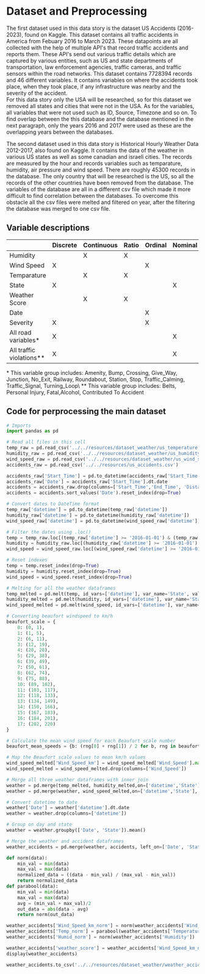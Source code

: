 # Dataset and Preprocessing

The first dataset used in this data story is the dataset US Accidents (2016-2023), found on Kaggle. This dataset contains all traffic accidents in America from Febuary 2016 to March 2023. These datapoints are all collected with the help of multiple API's that record traffic accidents and reports them. These API's send out various traffic details which are captured by various entities, such as US and state departments of transportation, law enforcement agencies, traffic cameras, and traffic sensors within the road networks. This dataset contains 7728394 records and 46 different variables. It contains variables on where the accidents took place, when they took place, if any infrastructure was nearby and the severity of the accident. <br>
For this data story only the USA will be researched, so for this dataset we removed all states and cities that were not in the USA. As for the variables, all variables that were not used such as ID, Source, Timezone and so on. To find overlap between the this database and the database mentioned in the next paragraph, only the years 2016 and 2017 were used as these are the overlapping years between the databases.

The second dataset used in this data story is Historical Hourly Weather Data 2012-2017, also found on Kaggle. It contains the data of the weather in various US states as well as some canadian and israeli cities. The records are measured by the hour and records variables such as temparature, humidity, air pressure and wind speed. There are roughly 45300 records in the database.
The only country that will be researched is the US, so all the records of the other countries have been removed from the database. The variables of the database are all in a different csv file which made it more difficult to find correlation between the databases. To overcome this obstacle all the csv files were melted and filtered on year, after the filtering the database was merged to one csv file. 

## Variable descriptions

|                        | Discrete | Continuous | Ratio | Ordinal | Nominal | Interval |
|------------------------|----------|------------|-------|---------|---------|----------|
| Humidity               |          | X          | X     |         |         |          |
| Wind Speed             | X        |            |       | X       |         |          |
| Temparature            |          | X          | X     |         |         |          |
| State                  | X        |            |       |         | X       |          |
| Weather Score          |          | X          | X     |         |         |          |
| Date                   |          |            |       | X       |         | X        |
| Severity               | X        |            |       | X       |         |          |
| All road variables*    | X        |            |       |         | X       |          |
| All traffic violations** | X        |            |       |         | X       |          |

\* This variable group includes: Amenity, Bump, Crossing, Give_Way, Junction, No_Exit, Railway, Roundabout, Station, Stop, Traffic_Calming, Traffic_Signal, Turning_Loop\\
\** This variable group includes: Belts, Personal Injury, Fatal,Alcohol, Contributed To Accident

## Code for perprocessing the main dataset
```python
# Imports
import pandas as pd

# Read all files in this cell
temp_raw = pd.read_csv('../../resources/dataset_weather/us_temperature.csv')
humidity_raw = pd.read_csv('../../resources/dataset_weather/us_humidity.csv')
wind_speed_raw = pd.read_csv('../../resources/dataset_weather/us_wind_speed.csv')
accidents_raw = pd.read_csv('../../resources/us_accidents.csv')

accidents_raw['Start_Time'] = pd.to_datetime(accidents_raw['Start_Time'])
accidents_raw['Date'] = accidents_raw['Start_Time'].dt.date
accidents = accidents_raw.drop(columns=['Start_Time','End_Time', 'Distance(mi)'])
accidents = accidents.sort_values('Date').reset_index(drop=True)

# Convert dates to DateTime format
temp_raw['datetime'] = pd.to_datetime(temp_raw['datetime'])
humidity_raw['datetime'] = pd.to_datetime(humidity_raw['datetime'])
wind_speed_raw['datetime'] = pd.to_datetime(wind_speed_raw['datetime'])

# Filter the dates using .loc()
temp = temp_raw.loc[(temp_raw['datetime'] >= '2016-01-01') & (temp_raw['datetime'] < '2018-01-01')]
humidity = humidity_raw.loc[(humidity_raw['datetime'] >= '2016-01-01') & (humidity_raw['datetime'] < '2018-01-01')]
wind_speed = wind_speed_raw.loc[(wind_speed_raw['datetime'] >= '2016-01-01') & (wind_speed_raw['datetime'] < '2018-01-01')]

# Reset indexes
temp = temp.reset_index(drop=True)
humidity = humidity.reset_index(drop=True)
wind_speed = wind_speed.reset_index(drop=True)

# Melting for all the weather dataframes
temp_melted = pd.melt(temp, id_vars=['datetime'], var_name='State', value_name='Temperature')
humidity_melted = pd.melt(humidity, id_vars=['datetime'], var_name='State', value_name='Humidity')
wind_speed_melted = pd.melt(wind_speed, id_vars=['datetime'], var_name='State', value_name='Wind_Speed')

# Converting beaufort windspeed to km/h
beaufort_scale = {
    0: (0, 1),
    1: (1, 5),
    2: (6, 11),
    3: (12, 19),
    4: (20, 28),
    5: (29, 38),
    6: (39, 49),
    7: (50, 61),
    8: (62, 74),
    9: (75, 88),
    10: (89, 102),
    11: (103, 117),
    12: (118, 133),
    13: (134, 149),
    14: (150, 166),
    15: (167, 183),
    16: (184, 201),
    17: (202, 220)
}

# Calculate the mean wind speed for each Beaufort scale number
beaufort_mean_speeds = {b: (rng[0] + rng[1]) / 2 for b, rng in beaufort_scale.items()}

# Map the Beaufort scale values to mean km/h values
wind_speed_melted['Wind_Speed_km'] = wind_speed_melted['Wind_Speed'].map(beaufort_mean_speeds)
wind_speed_melted = wind_speed_melted.drop(columns=['Wind_Speed'])

# Merge all three weather dataframes with inner join
weather = pd.merge(temp_melted, humidity_melted,on=['datetime','State'], how='inner')
weather = pd.merge(weather, wind_speed_melted,on=['datetime','State'], how='inner')

# Convert datetime to date
weather['Date'] = weather['datetime'].dt.date
weather = weather.drop(columns=['datetime'])

# Group on day and state
weather = weather.groupby(['Date', 'State']).mean()

# Merge the weather and accident dataframes
weather_accidents = pd.merge(weather, accidents, left_on=['Date', 'State'], right_on=['Date', 'City'], how='inner')

def norm(data):
    min_val = min(data)
    max_val = max(data)
    normalized_data = ((data - min_val) / (max_val - min_val))
    return normalized_data
def parabool(data):
    min_val = min(data)
    max_val = max(data)
    avg = (min_val + max_val)/2
    out_data = abs(data - avg)
    return norm(out_data)

weather_accidents['Wind_Speed_km_norm'] = norm(weather_accidents['Wind_Speed_km'])
weather_accidents['Temp_norm'] = parabool(weather_accidents['Temperature'])
weather_accidents['Humid_norm'] = norm(weather_accidents['Humidity'])

weather_accidents['weather_score'] = weather_accidents['Wind_Speed_km_norm'] + weather_accidents['Humid_norm'] + weather_accidents['Temp_norm']
display(weather_accidents)

weather_accidents.to_csv('../../resources/dataset_weather/weather_accidents.csv',index=False)
```
